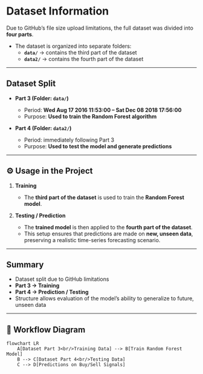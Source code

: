 # Dataset Information  

Due to GitHub’s file size upload limitations, the full dataset was divided into **four parts**.  

- The dataset is organized into separate folders:  
  - **`data/`** → contains the third part of the dataset  
  - **`data2/`** → contains the fourth part of the dataset  

---

## Dataset Split  

- **Part 3 (Folder: `data/`)**  
  - Period: **Wed Aug 17 2016 11:53:00 – Sat Dec 08 2018 17:56:00**  
  - Purpose: **Used to train the Random Forest algorithm**  

- **Part 4 (Folder: `data2/`)**  
  - Period: immediately following Part 3  
  - Purpose: **Used to test the model and generate predictions**  

---

## ⚙️ Usage in the Project  

1. **Training**  
   - The **third part of the dataset** is used to train the **Random Forest model**.  

2. **Testing / Prediction**  
   - The **trained model** is then applied to the **fourth part of the dataset**.  
   - This setup ensures that predictions are made on **new, unseen data**, preserving a realistic time-series forecasting scenario.  

---

## Summary  

- Dataset split due to GitHub limitations  
- **Part 3 → Training**  
- **Part 4 → Prediction / Testing**  
- Structure allows evaluation of the model’s ability to generalize to future, unseen data  

---

## 🔗 Workflow Diagram  

```mermaid
flowchart LR
    A[Dataset Part 3<br/>Training Data] --> B[Train Random Forest Model]
    B --> C[Dataset Part 4<br/>Testing Data]
    C --> D[Predictions on Buy/Sell Signals]

